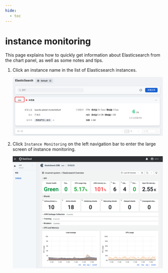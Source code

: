 ```yaml
---
hide:
  - toc
---
```


# instance monitoring

This page explains how to quickly get information about Elasticsearch from the chart panel, as well as some notes and tips.

1. Click an instance name in the list of Elasticsearch instances.

    ![Instance Monitor](../images/monitor01.png)

2. Click `Instance Monitoring` on the left navigation bar to enter the large screen of instance monitoring.

    ![Instance Monitor](../images/monitor02.png)